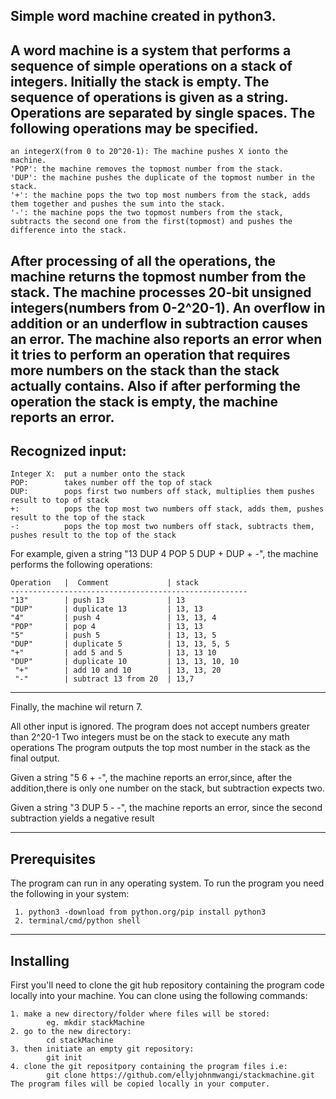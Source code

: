 Simple word machine created in python3.
-----------------------------------------------------------------------

A word machine is a system that performs a sequence of simple operations on a stack of integers. Initially the stack is empty.
The sequence of operations is given as a string. Operations are separated by single spaces. The following operations may be specified.
-----------------------------------------------------------------------
    an integerX(from 0 to 20^20-1): The machine pushes X ionto the machine.
    'POP': the machine removes the topmost number from the stack.
    'DUP': the machine pushes the duplicate of the topmost number in the stack.
    '+': the machine pops the two top most numbers from the stack, adds them together and pushes the sum into the stack.
    '-': the machine pops the two topmost numbers from the stack, subtracts the second one from the first(topmost) and pushes the difference into the stack.
After processing of all the operations, the machine returns the topmost number from the stack. The machine processes 20-bit unsigned integers(numbers from 0-2^20-1). An overflow in addition or an underflow in subtraction causes an error.
The machine also reports an error when it tries to perform an operation that requires more numbers on the stack than the stack actually contains. Also if after performing the operation the stack is empty, the machine reports an error.
-----------------------------------------------------------------------
Recognized input:
-----------------------------------------------------------------------
    Integer X:  put a number onto the stack
    POP:        takes number off the top of stack
    DUP:        pops first two numbers off stack, multiplies them pushes result to top of stack
    +:          pops the top most two numbers off stack, adds them, pushes result to the top of the stack
    -:          pops the top most two numbers off stack, subtracts them, pushes result to the top of the stack
For example, given a string "13 DUP 4 POP 5 DUP + DUP + -", the machine performs the following operations:

    Operation   |  Comment             | stack
    -----------------------------------------------------
    "13"        | push 13              | 13
    "DUP"       | duplicate 13         | 13, 13
    "4"         | push 4               | 13, 13, 4
    "POP"       | pop 4                | 13, 13
    "5"         | push 5               | 13, 13, 5
    "DUP"       | duplicate 5          | 13, 13, 5, 5
    "+"         | add 5 and 5          | 13, 13 10
    "DUP"       | duplicate 10         | 13, 13, 10, 10
     "+"        | add 10 and 10        | 13, 13, 20
     "-"        | subtract 13 from 20  | 13,7
-----------------------------------------------------------------------
Finally, the machine wil return 7.

All other input is ignored.
The program does not accept numbers greater than 2^20-1
Two integers must be on the stack to execute any math operations
The program outputs the top most number in the stack as the final output.

Given a string "5 6 + -", the machine reports an error,since, after the addition,there is only one number on the stack, but subtraction expects two.

Given a string "3 DUP 5 - -", the machine reports an error, since the second subtraction yields a negative result 

-----------------------------------------------------------------------
Prerequisites
-----------------------------------------------------------------------
The program can run in any operating system.
To run the program you need the following in your system:

     1. python3 -download from python.org/pip install python3
     2. terminal/cmd/python shell
-----------------------------------------------------------------------
Installing
-----------------------------------------------------------------------
First you'll need to clone the git hub repository containing the program code locally into your machine.
You can clone using the following commands:

    1. make a new directory/folder where files will be stored:
            eg. mkdir stackMachine
    2. go to the new directory:
            cd stackMachine
    3. then initiate an empty git repository:
            git init
    4. clone the git repositpory containing the program files i.e:
            git clone https://github.com/ellyjohnmwangi/stackmachine.git
    The program files will be copied locally in your computer.

